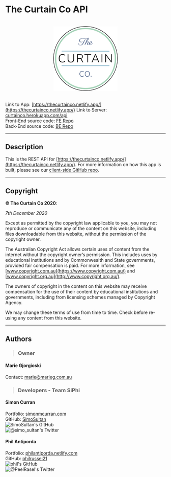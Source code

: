 # The Curtain Co API

<br>

<div style="width:40%; margin: 0 auto;"><img src="docs/curtain_co_logo.png"/></div>

<br>

Link to App: [https://thecurtainco.netlify.app/](https://thecurtainco.netlify.app/)
Link to Server: [curtainco.herokuapp.com/api](https://curtainco.herokuapp.com/api/)  
Front-End source code: [FE Repo](https://github.com/curtainCo/curtain_co_fe_prod)  
Back-End source code: [BE Repo](https://github.com/curtainCo/curtain_co_be_prod)

---

## Description

This is the REST API for [https://thecurtainco.netlify.app/](https://thecurtainco.netlify.app/). For more information on how this app is built, please see our [client-side GitHub repo](https://github.com/curtainCo/curtain_co_fe_prod).

---

## Copyright

**© The Curtain Co 2020**:

_7th December 2020_

Except as permitted by the copyright law applicable to you, you may not reproduce or communicate any of the content on this website, including files downloadable from this website, without the permission of the copyright owner.

The Australian Copyright Act allows certain uses of content from the internet without the copyright owner’s permission. This includes uses by educational institutions and by Commonwealth and State governments, provided fair compensation is paid. For more information, see [www.copyright.com.au](https://www.copyright.com.au/) and [www.copyright.org.au](http://www.copyright.org.au/).

The owners of copyright in the content on this website may receive compensation for the use of their content by educational institutions and governments, including from licensing schemes managed by Copyright Agency.

We may change these terms of use from time to time. Check before re-using any content from this website.

---

## Authors

> ### Owner

#### Marie Gjorgioski

Contact: <a linkTo="mailto:marie@marieg.com.au?">marie@marieg.com.au</a>

> ### Developers - Team SiPhi

#### Simon Curran

Portfolio: [simonmcurran.com](https://www.simonmcurran.com/)  
GitHub: [SimoSultan](https://github.com/SimoSultan)  
![SimoSultan's GitHub](https://img.shields.io/github/followers/SimoSultan?logo=GitHub&style=for-the-badge)  
![@simo_sultan's Twitter](https://img.shields.io/twitter/follow/simo_sultan?color=%234183C4&logo=twitter&style=for-the-badge)

<!-- ![Simons's LinkedIn](https://img.shields.io/badge/linkedin-%230077B5.svg?&style=for-the-badge&logo=linkedin&logoColor=white) -->

#### Phil Antiporda

Portfolio: [philantiporda.netlify.com](https://philantiporda.netlify.app/index.html)  
GitHub: [philrussel21](https://github.com/philrussel21)  
![phil's GitHub](https://img.shields.io/github/followers/philrussel21?logo=GitHub&style=for-the-badge)  
![@PeelRasel's Twitter](https://img.shields.io/twitter/follow/PeelRasel?color=%234183C4&logo=twitter&style=for-the-badge)

<!-- ![Phil's LinkedIn](https://img.shields.io/badge/linkedin-%230077B5.svg?&style=for-the-badge&logo=linkedin&logoColor=white) -->
